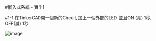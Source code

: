 #嵌入式系統 - 實作1

#1-1 在TinkerCAD開一個新的Circuit, 加上一個外部的LED, 並且ON (亮) 1秒, OFF(滅) 1秒



![image](https://user-images.githubusercontent.com/89329101/131237899-65d50453-4d04-4a20-9e87-e29ed618848d.png)

